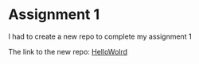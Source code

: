# Assignment 1

I had to create a new repo to complete my assignment 1

The link to the new repo: [HelloWolrd](https://github.com/NishitShah18/helloworld/tree/master)
